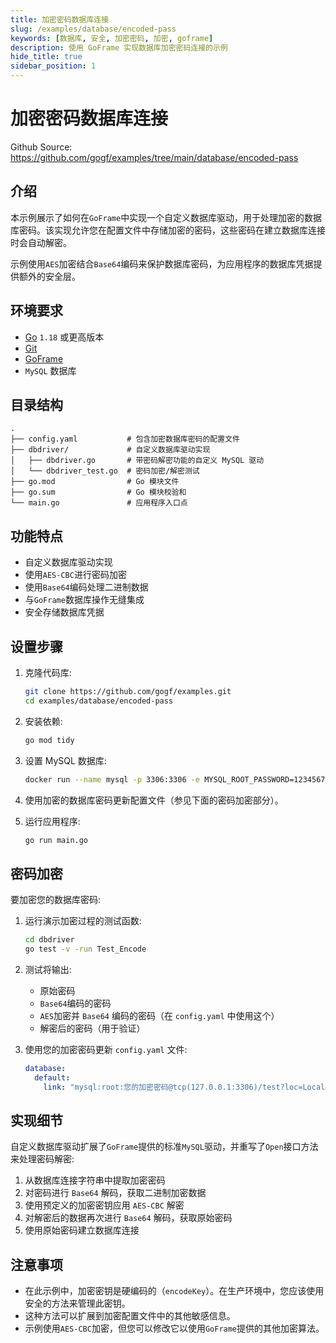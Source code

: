```yaml
---
title: 加密密码数据库连接
slug: /examples/database/encoded-pass
keywords: [数据库, 安全, 加密密码, 加密, goframe]
description: 使用 GoFrame 实现数据库加密密码连接的示例
hide_title: true
sidebar_position: 1
---
```


# 加密密码数据库连接

Github Source: https://github.com/gogf/examples/tree/main/database/encoded-pass


## 介绍

本示例展示了如何在`GoFrame`中实现一个自定义数据库驱动，用于处理加密的数据库密码。该实现允许您在配置文件中存储加密的密码，这些密码在建立数据库连接时会自动解密。

示例使用`AES`加密结合`Base64`编码来保护数据库密码，为应用程序的数据库凭据提供额外的安全层。

## 环境要求

- [Go](https://golang.org/dl/) `1.18` 或更高版本
- [Git](https://git-scm.com/downloads)
- [GoFrame](https://goframe.org)
- `MySQL` 数据库

## 目录结构

```text
.
├── config.yaml           # 包含加密数据库密码的配置文件
├── dbdriver/             # 自定义数据库驱动实现
│   ├── dbdriver.go       # 带密码解密功能的自定义 MySQL 驱动
│   └── dbdriver_test.go  # 密码加密/解密测试
├── go.mod                # Go 模块文件
├── go.sum                # Go 模块校验和
└── main.go               # 应用程序入口点
```

## 功能特点

- 自定义数据库驱动实现
- 使用`AES-CBC`进行密码加密
- 使用`Base64`编码处理二进制数据
- 与`GoFrame`数据库操作无缝集成
- 安全存储数据库凭据

## 设置步骤

1. 克隆代码库:
   ```bash
   git clone https://github.com/gogf/examples.git
   cd examples/database/encoded-pass
   ```

2. 安装依赖:
   ```bash
   go mod tidy
   ```

3. 设置 MySQL 数据库:
   ```bash
   docker run --name mysql -p 3306:3306 -e MYSQL_ROOT_PASSWORD=12345678 -e MYSQL_DATABASE=test -d mysql:8.0
   ```

4. 使用加密的数据库密码更新配置文件（参见下面的密码加密部分）。

5. 运行应用程序:
   ```bash
   go run main.go
   ```

## 密码加密

要加密您的数据库密码:

1. 运行演示加密过程的测试函数:
   ```bash
   cd dbdriver
   go test -v -run Test_Encode
   ```

2. 测试将输出:
   - 原始密码
   - `Base64`编码的密码
   - `AES`加密并 `Base64` 编码的密码（在 `config.yaml` 中使用这个）
   - 解密后的密码（用于验证）

3. 使用您的加密密码更新 `config.yaml` 文件:
   ```yaml
   database:
     default:
       link: "mysql:root:您的加密密码@tcp(127.0.0.1:3306)/test?loc=Local&parseTime=true"
   ```

## 实现细节

自定义数据库驱动扩展了`GoFrame`提供的标准`MySQL`驱动，并重写了`Open`接口方法来处理密码解密:

1. 从数据库连接字符串中提取加密密码
2. 对密码进行 `Base64` 解码，获取二进制加密数据
3. 使用预定义的加密密钥应用 `AES-CBC` 解密
4. 对解密后的数据再次进行 `Base64` 解码，获取原始密码
5. 使用原始密码建立数据库连接

## 注意事项

- 在此示例中，加密密钥是硬编码的（`encodeKey`）。在生产环境中，您应该使用安全的方法来管理此密钥。
- 这种方法可以扩展到加密配置文件中的其他敏感信息。
- 示例使用`AES-CBC`加密，但您可以修改它以使用`GoFrame`提供的其他加密算法。
